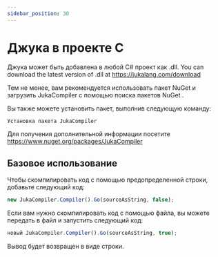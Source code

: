 ```yaml
---
sidebar_position: 30
---
```


# Джука в проекте C

Джука может быть добавлена в любой C# проект как .dll. You can download the latest version of .dll at https://jukalang.com/download

Тем не менее, вам рекомендуется использовать пакет NuGet и загрузить JukaCompiler с помощью поиска пакетов NuGet .

Вы также можете установить пакет, выполнив следующую команду:

```jsx
Установка пакета JukaCompiler
```

Для получения дополнительной информации посетите https://www.nuget.org/packages/JukaCompiler

## Базовое использование

Чтобы скомпилировать код с помощью предопределенной строки, добавьте следующий код:

```jsx
new JukaCompiler.Compiler().Go(sourceAsString, false);
```

Если вам нужно скомпилировать код с помощью файла, вы можете передать в файл и запустить следующий код:

```jsx
новый JukaCompiler.Compiler().Go(sourceAsString, true);
```

Вывод будет возвращен в виде строки.
